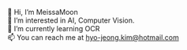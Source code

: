 👋 Hi, I’m MeissaMoon <br>
👀 I’m interested in AI, Computer Vision.<br>
🌱 I’m currently learning OCR <br>
📫 You can reach me at hyo-jeong.kim@hotmail.com<br>
